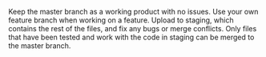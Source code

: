 Keep the master branch as a working product with no issues.
Use your own feature branch when working on a feature.
Upload to staging, which contains the rest of the files, and fix any bugs or merge conflicts.
Only files that have been tested and work with the code in staging can be merged to the master branch.
